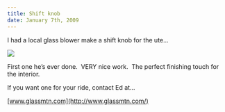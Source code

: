 ```yaml
---
title: Shift knob
date: January 7th, 2009
---
```


I had a local glass blower make a shift knob for the ute…

![](/images/pop/studeute/shift.jpg)

First one he’s ever done.  VERY nice work.  The perfect finishing touch for the interior.

If you want one for your ride, contact Ed at…

[www.glassmtn.com](http://www.glassmtn.com/)
